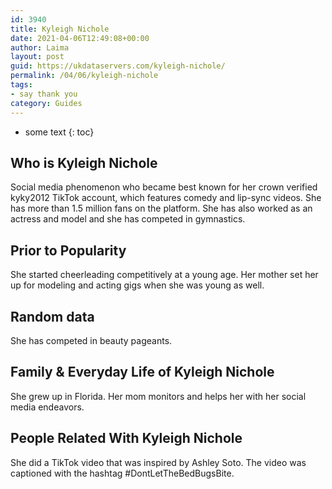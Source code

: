 ```yaml
---
id: 3940
title: Kyleigh Nichole
date: 2021-04-06T12:49:08+00:00
author: Laima
layout: post
guid: https://ukdataservers.com/kyleigh-nichole/
permalink: /04/06/kyleigh-nichole
tags:
- say thank you
category: Guides
---
```


* some text
{: toc}


## Who is Kyleigh Nichole
                  
                  
                  
Social media phenomenon who became best known for her crown verified kyky2012 TikTok account, which features comedy and lip-sync videos. She has more than 1.5 million fans on the platform. She has also worked as an actress and model and she has competed in gymnastics. 
                  
              
            
              
            
                
                
                
## Prior to Popularity
                  
                  
                  
She started cheerleading competitively at a young age. Her mother set her up for modeling and acting gigs when she was young as well. 
                  
              
            
              
            
                
                
                
## Random data
                  
                  
                  
She has competed in beauty pageants.
                  
              
            
              
            
                
                
                
## Family & Everyday Life of Kyleigh Nichole
                  
                  
                  
She grew up in Florida. Her mom monitors and helps her with her social media endeavors.
                  
              
            
              
            
                
                
                
## People Related With Kyleigh Nichole
                  
                  
                  
She did a TikTok video that was inspired by Ashley Soto. The video was captioned with the hashtag #DontLetTheBedBugsBite. 
                  
              
            
              
            
                
              
            
              
              
            
            
              
            
          
          
          